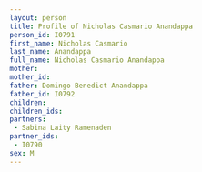 ```yaml
---
layout: person
title: Profile of Nicholas Casmario Anandappa
person_id: I0791
first_name: Nicholas Casmario
last_name: Anandappa
full_name: Nicholas Casmario Anandappa
mother: 
mother_id: 
father: Domingo Benedict Anandappa
father_id: I0792
children:
children_ids:
partners:
 - Sabina Laity Ramenaden
partner_ids:
 - I0790
sex: M
---
```


